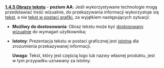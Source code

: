 [**1.4.5 Obrazy tekstu**](https://wcag.lepszyweb.pl/#images-of-text) - **poziom AA**: Jeśli wykorzystywane technologie mogą przedstawiać treść wizualnie, do przekazywania informacji wykorzystuje się <a href="#" data-toggle="tooltip" data-original-title="{{site.data.glossary.tekst | strip_html | replace: '*', ''}}">tekst</a>, a nie <a href="#" data-toggle="tooltip" data-original-title="{{site.data.glossary.obraz_tekstu | strip_html | replace: '*', ''}}">tekst w postaci grafiki</a>, za wyjątkiem następujących sytuacji:

- **Możliwy do dostosowania**: Obraz tekstu może być <a href="#" data-toggle="tooltip" data-original-title="{{site.data.glossary.dostosowanie_wygladu | strip_html | replace: '*', ''}}">dostosowany wizualnie</a> do wymagań użytkownika;
- **Istotny**: Prezentacja tekstu w postaci graficznej jest <a href="#" data-toggle="tooltip" data-original-title="{{site.data.glossary.istotny | strip_html | replace: '*', ''}}">istotna</a> dla zrozumienia przekazywanej informacji.

  **Uwaga**: Tekst, który jest częścią logo lub nazwy własnej produktu, jest w tym przypadku uznawany za istotny.
